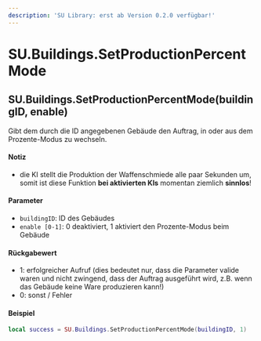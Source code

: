 ```yaml
---
description: 'SU Library: erst ab Version 0.2.0 verfügbar!'
---
```


# SU.Buildings.SetProductionPercentMode

## SU.Buildings.SetProductionPercentMode(buildingID, enable)

Gibt dem durch die ID angegebenen Gebäude den Auftrag, in oder aus dem Prozente-Modus zu wechseln.

#### Notiz

* die KI stellt die Produktion der Waffenschmiede alle paar Sekunden um, somit ist diese Funktion **bei aktivierten KIs** momentan ziemlich **sinnlos**!

#### Parameter

* `buildingID`: ID des Gebäudes
* `enable [0-1]`: 0 deaktiviert, 1 aktiviert den Prozente-Modus beim Gebäude

#### Rückgabewert

* 1: erfolgreicher Aufruf (dies bedeutet nur, dass die Parameter valide waren und nicht zwingend, dass der Auftrag ausgeführt wird, z.B. wenn das Gebäude keine Ware produzieren kann!)
* 0: sonst / Fehler

#### Beispiel

```lua
local success = SU.Buildings.SetProductionPercentMode(buildingID, 1)
```
